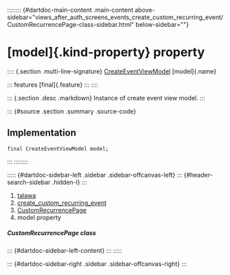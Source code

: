 :::::::: {#dartdoc-main-content .main-content above-sidebar="views_after_auth_screens_events_create_custom_recurring_event/CustomRecurrencePage-class-sidebar.html" below-sidebar=""}
<div>

# [model]{.kind-property} property

</div>

:::: {.section .multi-line-signature}
[CreateEventViewModel](../../view_model_after_auth_view_models_event_view_models_create_event_view_model/CreateEventViewModel-class.html)
[model]{.name}

::: features
[final]{.feature}
:::
::::

::: {.section .desc .markdown}
Instance of create event view model.
:::

::: {#source .section .summary .source-code}
## Implementation

``` language-dart
final CreateEventViewModel model;
```
:::
::::::::

::::: {#dartdoc-sidebar-left .sidebar .sidebar-offcanvas-left}
::: {#header-search-sidebar .hidden-l}
:::

1.  [talawa](../../index.html)
2.  [create_custom_recurring_event](../../views_after_auth_screens_events_create_custom_recurring_event/)
3.  [CustomRecurrencePage](../../views_after_auth_screens_events_create_custom_recurring_event/CustomRecurrencePage-class.html)
4.  model property

##### CustomRecurrencePage class

::: {#dartdoc-sidebar-left-content}
:::
:::::

::: {#dartdoc-sidebar-right .sidebar .sidebar-offcanvas-right}
:::
